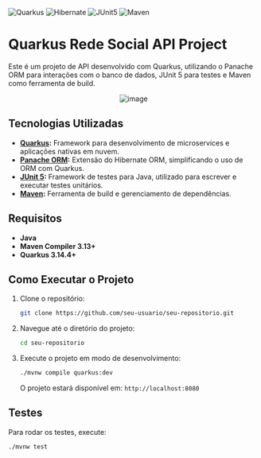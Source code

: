 ![Quarkus](https://img.shields.io/badge/Quarkus-4695EB?style=for-the-badge&logo=quarkus&logoColor=white)
![Hibernate](https://img.shields.io/badge/Hibernate-59666C?style=for-the-badge&logo=hibernate&logoColor=white) 
![JUnit5](https://img.shields.io/badge/JUnit5-25A162?style=for-the-badge&logo=junit5&logoColor=white)
![Maven](https://img.shields.io/badge/Maven-C71A36?style=for-the-badge&logo=apache-maven&logoColor=white)

# Quarkus Rede Social API Project

Este é um projeto de API desenvolvido com Quarkus, utilizando o Panache ORM para interações com o banco de dados, JUnit 5 para testes e Maven como ferramenta de build.

<div align="center">
    <img src="https://github.com/user-attachments/assets/f78cb769-fcba-4808-a007-e0a045c09f5d" alt="image" />
</div>


## Tecnologias Utilizadas

- **[Quarkus](https://quarkus.io/):** Framework para desenvolvimento de microservices e aplicações nativas em nuvem.
- **[Panache ORM](https://quarkus.io/guides/hibernate-orm-panache):** Extensão do Hibernate ORM, simplificando o uso de ORM com Quarkus.
- **[JUnit 5](https://junit.org/junit5/):** Framework de testes para Java, utilizado para escrever e executar testes unitários.
- **[Maven](https://maven.apache.org/):** Ferramenta de build e gerenciamento de dependências.

## Requisitos

- **Java**
- **Maven Compiler 3.13+**
- **Quarkus 3.14.4+**

## Como Executar o Projeto

1. Clone o repositório:
    ```bash
    git clone https://github.com/seu-usuario/seu-repositorio.git
    ```

2. Navegue até o diretório do projeto:
    ```bash
    cd seu-repositorio
    ```

3. Execute o projeto em modo de desenvolvimento:
    ```bash
    ./mvnw compile quarkus:dev
    ```

    O projeto estará disponível em: `http://localhost:8080`

## Testes

Para rodar os testes, execute:
```bash
./mvnw test
```
